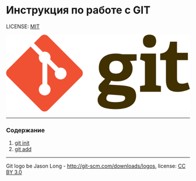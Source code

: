 # Инструкция по работе с GIT



LICENSE: [MIT](./license.md)

![git-log](./git_logo.png)

---

### Содержание
1. [git init](./init.md)
2. [git add](./add.md)


---

Git logo be Jason Long  - 	http://git-scm.com/downloads/logos, license: [CC BY 3.0](https://creativecommons.org/licenses/by/3.0/)